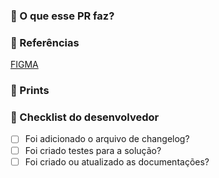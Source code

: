 ### 🔨 O que esse PR faz?

<!--
Remova esse comentário e descreva aqui qual o objetivo desse PR.
-->

### 🔗 Referências

[FIGMA](https://www.figma.com/proto/cfKcBrLbPGQHZWvyR3OPBQ/Portf%C3%B3lio-v2?page-id=0%3A1&type=design&node-id=501-54&viewport=69%2C113%2C0.12&t=UQkusQUexbu0qvQE-1&scaling=scale-down&starting-point-node-id=749%3A978&mode=design)

### 📗 Prints

### 📗 Checklist do desenvolvedor

- [ ] Foi adicionado o arquivo de changelog?
- [ ] Foi criado testes para a solução?
- [ ] Foi criado ou atualizado as documentações?
